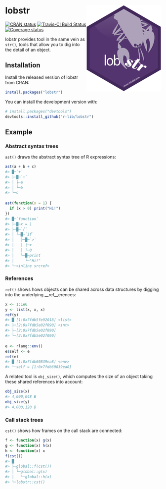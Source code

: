 
<!-- README.md is generated from README.Rmd. Please edit that file -->

# lobstr <img src='man/figures/logo.png' align="right">

[![CRAN
status](https://www.r-pkg.org/badges/version/lobstr)](https://cran.r-project.org/package=lobstr)
[![Travis-CI Build
Status](https://travis-ci.org/r-lib/lobstr.svg?branch=master)](https://travis-ci.org/r-lib/lobstr)
[![Coverage
status](https://codecov.io/gh/r-lib/lobstr/branch/master/graph/badge.svg)](https://codecov.io/github/r-lib/lobstr?branch=master)

lobstr provides tool in the same vein as `str()`, tools that allow you
to dig into the detail of an object.

## Installation

Install the released version of lobstr from CRAN:

``` r
install.packages("lobstr")
```

You can install the development version with:

``` r
# install.packages("devtools")
devtools::install_github("r-lib/lobstr")
```

## Example

### Abstract syntax trees

`ast()` draws the abstract syntax tree of R expressions:

``` r
ast(a + b + c)
#> █─`+` 
#> ├─█─`+` 
#> │ ├─a 
#> │ └─b 
#> └─c

ast(function(x = 1) {
  if (x > 0) print("Hi!")
})
#> █─`function` 
#> ├─█─x = 1 
#> ├─█─`{` 
#> │ └─█─`if` 
#> │   ├─█─`>` 
#> │   │ ├─x 
#> │   │ └─0 
#> │   └─█─print 
#> │     └─"Hi!" 
#> └─<inline srcref>
```

### References

`ref()` shows hows objects can be shared across data structures by
digging into the underlying \_\_ref\_\_erences:

``` r
x <- 1:1e6
y <- list(x, x, x)
ref(y)
#> █ [1:0x7fdb5fe92018] <list> 
#> ├─[2:0x7fdb5e02f090] <int> 
#> ├─[2:0x7fdb5e02f090] 
#> └─[2:0x7fdb5e02f090]

e <- rlang::env()
e$self <- e
ref(e)
#> █ [1:0x7fdb60839ea8] <env> 
#> └─self = [1:0x7fdb60839ea8]
```

A related tool is `obj_size()`, which computes the size of an object
taking these shared references into account:

``` r
obj_size(x)
#> 4,000,048 B
obj_size(y)
#> 4,000,128 B
```

### Call stack trees

`cst()` shows how frames on the call stack are connected:

``` r
f <- function(x) g(x)
g <- function(x) h(x)
h <- function(x) x
f(cst())
#> █
#> ├─global::f(cst())
#> │ └─global::g(x)
#> │   └─global::h(x)
#> └─lobstr::cst()
```
